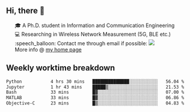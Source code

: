 <h2 > Hi, there 👋 </h3>

<div >
 <ul>
 🎓 A Ph.D. student in Information and Communication Engineering <br>
 💻 Researching in Wireless Network Measurement (5G, BLE etc.)<br>
 :speech_balloon: Contact me through email if possible: <a href="mailto:ethanjia@sjtu.edu.cn"><img src="https://img.shields.io/badge/-ethanjia@sjtu.edu.cn-c14438?style=plastic&logo=Gmail&logoColor=white&link=mailto:mailto:ethanjia@sjtu.edu.cn"></a> <br>
  More info @ <a href="https://haifengjia.github.io">my home page</a>
 </ul>
</div>

<h2 >
Weekly worktime breakdown
</h1>


<!--START_SECTION:waka-->

```txt
Python           4 hrs 30 mins   ██████████████░░░░░░░░░░░   56.04 %
Jupyter          1 hr 43 mins    █████▒░░░░░░░░░░░░░░░░░░░   21.53 %
Bash             33 mins         █▓░░░░░░░░░░░░░░░░░░░░░░░   07.00 %
MATLAB           33 mins         █▓░░░░░░░░░░░░░░░░░░░░░░░   06.86 %
Objective-C      23 mins         █▒░░░░░░░░░░░░░░░░░░░░░░░   04.83 %
```

<!--END_SECTION:waka-->


